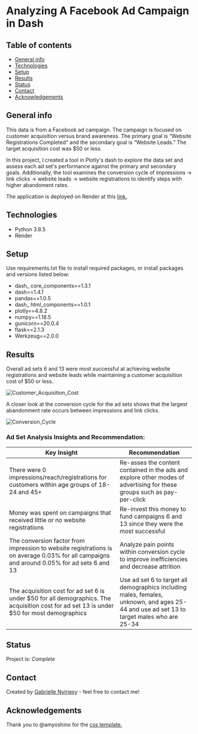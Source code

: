 # Analyzing A Facebook Ad Campaign in Dash

## Table of contents
* [General info](#general-info)
* [Technologies](#technologies)
* [Setup](#setup)
* [Results](#results)
* [Status](#status)
* [Contact](#contact)
* [Acknowledgements](#acknowledgements)

## General info
This data is from a Facebook ad campaign. The campaign is focused on customer acquisition versus brand awareness. The primary goal is “Website Registrations Completed” and the secondary goal is “Website Leads.” The target acquisition cost was $50 or less.

In this project, I created a tool in Plotly's dash to explore the data set and assess each ad set's performance against the primary and secondary goals. Additionally, the tool examines the conversion cycle of impressions -> link clicks -> website leads -> website registrations to identify steps with higher abandoment rates.

The application is deployed on Render at this [link.](https://ad-campaign-analysis.onrender.com/)

## Technologies
* Python 3.8.5
* Render

## Setup
Use requirements.txt file to install required packages, or install packages and versions listed below:

* dash_ core_components==1.3.1
* dash==1.4.1
* pandas==1.0.5
* dash_ html_components==1.0.1
* plotly==4.8.2
* numpy==1.18.5
* gunicorn==20.0.4
* flask==2.1.3
* Werkzeug==2.0.0

## Results
Overall ad sets 6 and 13 were most successful at achieving website registrations and website leads while maintaining a customer acquisition cost of $50 or less. 

![Customer_Acquisition_Cost](Goal_Acquisition_Cost_Tab.png)

A closer look at the conversion cycle for the ad sets shows that the largest abandonment rate occurs between impressions and link clicks. 

![Conversion_Cycle](Coversion_Cycle_Tab.png)

### Ad Set Analysis Insights and Recommendation:
| Key Insight | Recommendation |
| ------ | ----- |
| There were 0 impressions/reach/registrations for customers within age groups of 18-24 and 45+ | Re-asses the content contained in the ads and explore other modes of advertising for these groups such as pay-per-click | 
| Money was spent on campaigns that received little or no website registrations | Re-invest this money to fund campaigns 6 and 13 since they were the most successful |
| The conversion factor from impression to website registrations is on average 0.03% for all campaigns and around 0.05% for ad sets 6 and 13 | Analyze pain points within conversion cycle to improve inefficiencies and decrease attrition | 
| The acquisition cost for ad set 6 is under $50 for all demographics. The acquisition cost for ad set 13 is under $50 for most demographics | Use ad set 6 to target all demographics including males, females, unknown, and ages 25-44 and use ad set 13 to target males who are 25-34 | 


## Status
Project is: _Complete_

## Contact
Created by [Gabrielle Nyirjesy](https://www.linkedin.com/in/gabrielle-nyirjesy) - feel free to contact me!

## Acknowledgements
Thank you to @amyoshino for the [css template.](https://codepen.io/amyoshino/pen/jzXypZ.css)
